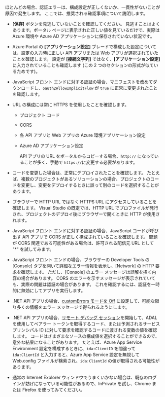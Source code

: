 ほとんどの場合、認証エラーは、構成設定が正しくないか、一貫性がないことが原因で発生します。 ここでは、推奨される確認事項について説明します。

* **[保存]** ボタンを見逃していないことを確認してください。 見逃すことはよくあります。ポータル ページに表示された正しい値を見ているだけで、実際は Azure 環境や Azure AD アプリケーションに保存されていない状況です。
* Azure Portal の **[アプリケーション設定]** ブレードで構成した設定については、設定の入力時に正しい API アプリまたは Web アプリが選択されていたことを確認します。  設定が **[接続文字列]** ではなく、**[アプリケーション設定]** に入力されていることも確認します (この 2 つのセクションの形式が似ているためです)。
* JavaScript フロント エンドに対する認証の場合、マニフェストを改めてダウンロードし、`oauth2AllowImplicitFlow` が `true` に正常に変更されたことを確認します。
* URL の構成には常に HTTPS を使用したことを確認します。
  
  * プロジェクト コード
  * CORS
  * 各 API アプリと Web アプリの Azure 環境アプリケーション設定
  * Azure AD アプリケーション設定
    
    API アプリの URL をポータルからコピーする場合、`http://` になっていることが多く、手動で `https://`に変更する必要があります。
* コードを変更した場合は、正常にデプロイされたことを確認します。 たとえば、複数のプロジェクトがあるソリューションの場合、プロジェクトのコードを変更し、変更をデプロイするときに誤って別のコードを選択することがあります。
* ブラウザーで HTTP URL ではなく HTTPS URL にアクセスしていることを確認します。 Visual Studio の既定では、HTTP URL でプロファイルが発行され、プロジェクトのデプロイ後にブラウザーで開くときに HTTP が使用されます。
* JavaScript フロント エンドに対する認証の場合、JavaScript コードが呼び出す API アプリで CORS が正しく構成されていることを確認します。 問題が CORS 関連である可能性がある場合は、許可される配信元 URL として "*" を試してみます。 
* JavaScript フロント エンドの場合、ブラウザーの Developer Tools の [Console] タブを開いて詳細なエラー情報を表示し、[Network] の HTTP 要求を確認します。 ただし、[Console] のエラー メッセージは誤解を招く内容の場合があります。 CORS のエラーを示すメッセージが表示されていても、実際の問題は認証の場合があります。 これを確認するには、認証を一時的に無効にしてアプリを実行します。
* .NET API アプリの場合、[customErrors モードを Off](../articles/app-service/web-sites-dotnet-troubleshoot-visual-studio.md#remoteview) に設定して、可能な限り多くの情報をエラー メッセージで得られるようにします。
* .NET API アプリの場合、[リモート デバッグ セッション](../articles/app-service/web-sites-dotnet-troubleshoot-visual-studio.md#remotedebug)を開始して、ADAL を使用してベアラー トークンを取得するコード、または予測されるサービス プリンシパル ID に対して要求を確認するコードに渡される変数の値を確認します。 コードはさまざまなソースの構成値を選択することができるので、意外な結果になることがあります。 たとえば、Azure App Service Environment 設定を構成するときに、`ida:ClientID` を間違って `ida:ClientId` と入力すると、Azure App Service 設定を無視して Web.config ファイルが検索され、`ida:ClientId` の値が取得される可能性があります。 
* 通常の Internet Explorer ウィンドウでうまくいかない場合は、既存のログインが妨げになっている可能性があるので、InPrivate を試し、Chrome または Firefox を使ってみてください。

